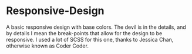 # Responsive-Design
A basic responsive design with base colors. The devil is in the details, and by details I mean the break-points that allow for the design to be responsive.
I used a lot of SCSS for this one, thanks to Jessica Chan, otherwise known as Coder Coder.
